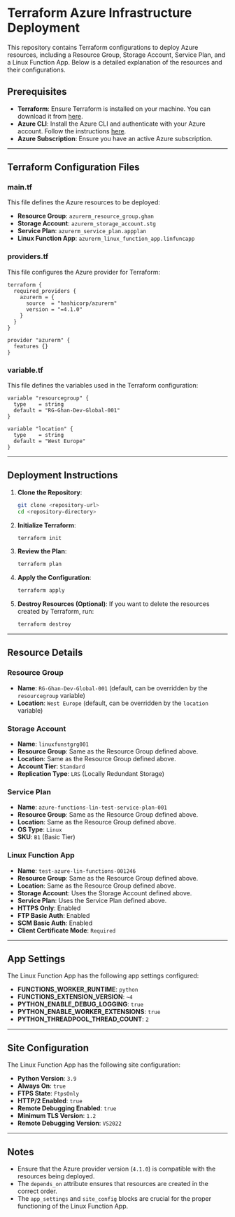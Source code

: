 # Terraform Azure Infrastructure Deployment

This repository contains Terraform configurations to deploy Azure resources, including a Resource Group, Storage Account, Service Plan, and a Linux Function App. Below is a detailed explanation of the resources and their configurations.

## Prerequisites

- **Terraform**: Ensure Terraform is installed on your machine. You can download it from [here](https://www.terraform.io/downloads.html).
- **Azure CLI**: Install the Azure CLI and authenticate with your Azure account. Follow the instructions [here](https://docs.microsoft.com/en-us/cli/azure/install-azure-cli).
- **Azure Subscription**: Ensure you have an active Azure subscription.

---

## Terraform Configuration Files

### main.tf

This file defines the Azure resources to be deployed:

- **Resource Group**: `azurerm_resource_group.ghan`
- **Storage Account**: `azurerm_storage_account.stg`
- **Service Plan**: `azurerm_service_plan.appplan`
- **Linux Function App**: `azurerm_linux_function_app.linfuncapp`

### providers.tf

This file configures the Azure provider for Terraform:

```hcl
terraform {
  required_providers {
    azurerm = {
      source  = "hashicorp/azurerm"
      version = "=4.1.0"
    }
  }
}

provider "azurerm" {
  features {}
}
```

### variable.tf

This file defines the variables used in the Terraform configuration:

```hcl
variable "resourcegroup" {
  type    = string
  default = "RG-Ghan-Dev-Global-001"
}

variable "location" {
  type    = string
  default = "West Europe"
}
```

---

## Deployment Instructions

1. **Clone the Repository**:
   ```bash
   git clone <repository-url>
   cd <repository-directory>
   ```

2. **Initialize Terraform**:
   ```bash
   terraform init
   ```

3. **Review the Plan**:
   ```bash
   terraform plan
   ```

4. **Apply the Configuration**:
   ```bash
   terraform apply
   ```

5. **Destroy Resources (Optional)**:
   If you want to delete the resources created by Terraform, run:
   ```bash
   terraform destroy
   ```

---

## Resource Details

### Resource Group

- **Name**: `RG-Ghan-Dev-Global-001` (default, can be overridden by the `resourcegroup` variable)
- **Location**: `West Europe` (default, can be overridden by the `location` variable)

### Storage Account

- **Name**: `linuxfunstgrg001`
- **Resource Group**: Same as the Resource Group defined above.
- **Location**: Same as the Resource Group defined above.
- **Account Tier**: `Standard`
- **Replication Type**: `LRS` (Locally Redundant Storage)

### Service Plan

- **Name**: `azure-functions-lin-test-service-plan-001`
- **Resource Group**: Same as the Resource Group defined above.
- **Location**: Same as the Resource Group defined above.
- **OS Type**: `Linux`
- **SKU**: `B1` (Basic Tier)

### Linux Function App

- **Name**: `test-azure-lin-functions-001246`
- **Resource Group**: Same as the Resource Group defined above.
- **Location**: Same as the Resource Group defined above.
- **Storage Account**: Uses the Storage Account defined above.
- **Service Plan**: Uses the Service Plan defined above.
- **HTTPS Only**: Enabled
- **FTP Basic Auth**: Enabled
- **SCM Basic Auth**: Enabled
- **Client Certificate Mode**: `Required`

---

## App Settings

The Linux Function App has the following app settings configured:

- **FUNCTIONS_WORKER_RUNTIME**: `python`
- **FUNCTIONS_EXTENSION_VERSION**: `~4`
- **PYTHON_ENABLE_DEBUG_LOGGING**: `true`
- **PYTHON_ENABLE_WORKER_EXTENSIONS**: `true`
- **PYTHON_THREADPOOL_THREAD_COUNT**: `2`

---

## Site Configuration

The Linux Function App has the following site configuration:

- **Python Version**: `3.9`
- **Always On**: `true`
- **FTPS State**: `FtpsOnly`
- **HTTP/2 Enabled**: `true`
- **Remote Debugging Enabled**: `true`
- **Minimum TLS Version**: `1.2`
- **Remote Debugging Version**: `VS2022`

---

## Notes

- Ensure that the Azure provider version (`4.1.0`) is compatible with the resources being deployed.
- The `depends_on` attribute ensures that resources are created in the correct order.
- The `app_settings` and `site_config` blocks are crucial for the proper functioning of the Linux Function App.

